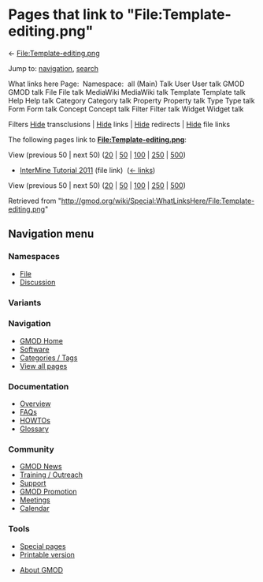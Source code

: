 <div id="mw-page-base" class="noprint">

</div>

<div id="mw-head-base" class="noprint">

</div>

<div id="content" class="mw-body" role="main">

<span id="top"></span>

<div id="mw-js-message" style="display:none;">

</div>



# <span dir="auto">Pages that link to "File:Template-editing.png"</span>

<div id="bodyContent">

<div id="contentSub">

←
[File:Template-editing.png](/wiki/File:Template-editing.png "File:Template-editing.png")

</div>

<div id="jump-to-nav" class="mw-jump">

Jump to: [navigation](#mw-navigation), [search](#p-search)

</div>

<div id="mw-content-text">

What links here Page:  Namespace:  all (Main) Talk User User talk GMOD
GMOD talk File File talk MediaWiki MediaWiki talk Template Template talk
Help Help talk Category Category talk Property Property talk Type Type
talk Form Form talk Concept Concept talk Filter Filter talk Widget
Widget talk

Filters
[Hide](/mediawiki/index.php?title=Special:WhatLinksHere/File:Template-editing.png&hidetrans=1 "Special:WhatLinksHere/File:Template-editing.png")
transclusions \|
[Hide](/mediawiki/index.php?title=Special:WhatLinksHere/File:Template-editing.png&hidelinks=1 "Special:WhatLinksHere/File:Template-editing.png")
links \|
[Hide](/mediawiki/index.php?title=Special:WhatLinksHere/File:Template-editing.png&hideredirs=1 "Special:WhatLinksHere/File:Template-editing.png")
redirects \|
[Hide](/mediawiki/index.php?title=Special:WhatLinksHere/File:Template-editing.png&hideimages=1 "Special:WhatLinksHere/File:Template-editing.png")
file links

The following pages link to
**[File:Template-editing.png](/wiki/File:Template-editing.png "File:Template-editing.png")**:

View (previous 50 \| next 50)
([20](/mediawiki/index.php?title=Special:WhatLinksHere/File:Template-editing.png&limit=20 "Special:WhatLinksHere/File:Template-editing.png")
\|
[50](/mediawiki/index.php?title=Special:WhatLinksHere/File:Template-editing.png&limit=50 "Special:WhatLinksHere/File:Template-editing.png")
\|
[100](/mediawiki/index.php?title=Special:WhatLinksHere/File:Template-editing.png&limit=100 "Special:WhatLinksHere/File:Template-editing.png")
\|
[250](/mediawiki/index.php?title=Special:WhatLinksHere/File:Template-editing.png&limit=250 "Special:WhatLinksHere/File:Template-editing.png")
\|
[500](/mediawiki/index.php?title=Special:WhatLinksHere/File:Template-editing.png&limit=500 "Special:WhatLinksHere/File:Template-editing.png"))

- [InterMine Tutorial
  2011](/wiki/InterMine_Tutorial_2011 "InterMine Tutorial 2011") (file
  link) ‎ <span class="mw-whatlinkshere-tools">([←
  links](/mediawiki/index.php?title=Special:WhatLinksHere&target=InterMine+Tutorial+2011 "Special:WhatLinksHere"))</span>

View (previous 50 \| next 50)
([20](/mediawiki/index.php?title=Special:WhatLinksHere/File:Template-editing.png&limit=20 "Special:WhatLinksHere/File:Template-editing.png")
\|
[50](/mediawiki/index.php?title=Special:WhatLinksHere/File:Template-editing.png&limit=50 "Special:WhatLinksHere/File:Template-editing.png")
\|
[100](/mediawiki/index.php?title=Special:WhatLinksHere/File:Template-editing.png&limit=100 "Special:WhatLinksHere/File:Template-editing.png")
\|
[250](/mediawiki/index.php?title=Special:WhatLinksHere/File:Template-editing.png&limit=250 "Special:WhatLinksHere/File:Template-editing.png")
\|
[500](/mediawiki/index.php?title=Special:WhatLinksHere/File:Template-editing.png&limit=500 "Special:WhatLinksHere/File:Template-editing.png"))

</div>

<div class="printfooter">

Retrieved from
"<http://gmod.org/wiki/Special:WhatLinksHere/File:Template-editing.png>"

</div>

<div id="catlinks" class="catlinks catlinks-allhidden">

</div>

<div class="visualClear">

</div>

</div>

</div>

<div id="mw-navigation">

## Navigation menu

<div id="mw-head">



<div id="left-navigation">

<div id="p-namespaces" class="vectorTabs" role="navigation"
aria-labelledby="p-namespaces-label">

### Namespaces

- <span id="ca-nstab-image"><a href="/wiki/File:Template-editing.png" accesskey="c"
  title="View the file page [c]">File</a></span>
- <span id="ca-talk"><a
  href="/mediawiki/index.php?title=File_talk:Template-editing.png&amp;action=edit&amp;redlink=1"
  accesskey="t"
  title="Discussion about the content page [t]">Discussion</a></span>

</div>

<div id="p-variants" class="vectorMenu emptyPortlet" role="navigation"
aria-labelledby="p-variants-label">

### 

### Variants[](#)

<div class="menu">

</div>

</div>

</div>





</div>

</div>

</div>

<div id="mw-panel">

<div id="p-logo" role="banner">

<a href="/wiki/Main_Page"
style="background-image: url(http://gmod.org/images/GMOD-cogs.png);"
title="Visit the main page"></a>

</div>

<div id="p-Navigation" class="portal" role="navigation"
aria-labelledby="p-Navigation-label">

### Navigation

<div class="body">

- <span id="n-GMOD-Home">[GMOD Home](/wiki/Main_Page)</span>
- <span id="n-Software">[Software](/wiki/GMOD_Components)</span>
- <span id="n-Categories-.2F-Tags">[Categories /
  Tags](/wiki/Categories)</span>
- <span id="n-View-all-pages">[View all
  pages](/wiki/Special:AllPages)</span>

</div>

</div>

<div id="p-Documentation" class="portal" role="navigation"
aria-labelledby="p-Documentation-label">

### Documentation

<div class="body">

- <span id="n-Overview">[Overview](/wiki/Overview)</span>
- <span id="n-FAQs">[FAQs](/wiki/Category:FAQ)</span>
- <span id="n-HOWTOs">[HOWTOs](/wiki/Category:HOWTO)</span>
- <span id="n-Glossary">[Glossary](/wiki/Glossary)</span>

</div>

</div>

<div id="p-Community" class="portal" role="navigation"
aria-labelledby="p-Community-label">

### Community

<div class="body">

- <span id="n-GMOD-News">[GMOD News](/wiki/GMOD_News)</span>
- <span id="n-Training-.2F-Outreach">[Training /
  Outreach](/wiki/Training_and_Outreach)</span>
- <span id="n-Support">[Support](/wiki/Support)</span>
- <span id="n-GMOD-Promotion">[GMOD
  Promotion](/wiki/GMOD_Promotion)</span>
- <span id="n-Meetings">[Meetings](/wiki/Meetings)</span>
- <span id="n-Calendar">[Calendar](/wiki/Calendar)</span>

</div>

</div>

<div id="p-tb" class="portal" role="navigation"
aria-labelledby="p-tb-label">

### Tools

<div class="body">

- <span id="t-specialpages"><a href="/wiki/Special:SpecialPages" accesskey="q"
  title="A list of all special pages [q]">Special pages</a></span>
- <span id="t-print"><a
  href="/mediawiki/index.php?title=Special:WhatLinksHere/File:Template-editing.png&amp;printable=yes"
  rel="alternate" accesskey="p"
  title="Printable version of this page [p]">Printable version</a></span>

</div>

</div>

</div>

</div>

<div id="footer" role="contentinfo">

- <span id="footer-places-about">[About
  GMOD](/wiki/GMOD:About "GMOD:About")</span>

<!-- -->






</div>
